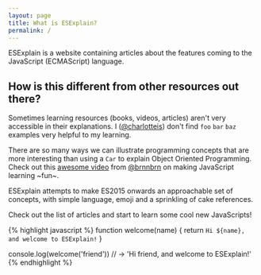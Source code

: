 ```yaml
---
layout: page
title: What is ESExplain?
permalink: /
---
```


ESExplain is a website containing articles about the features coming to the JavaScript (ECMAScript) language.

## How is this different from other resources out there?

Sometimes learning resources (books, videos, articles) aren't very accessible in their explanations.
I ([@charlotteis][@charlotteis]) don't find `foo` `bar` `baz` examples very helpful to my learning.

There are so many ways we can illustrate programming concepts that are more interesting than using a `Car` to explain Object Oriented Programming. Check out this [awesome video][good parts] from [@brnnbrn][@brnnbrn] on making JavaScript learning ~fun~.

ESExplain attempts to make ES2015 onwards an approachable set of concepts, with simple language, emoji and a sprinkling of cake references.

Check out the list of articles and start to learn some cool new JavaScripts!

{% highlight javascript %}
function welcome(name) {
    return `Hi ${name}, and welcome to ESExplain!`
}

console.log(welcome('friend'))
// -> 'Hi friend, and welcome to ESExplain!'
{% endhighlight %}

[@charlotteis]: https://twitter.com/charlotteis
[good parts]: https://www.youtube.com/watch?v=2ypYniQa7_o
[@brnnbrn]: https://twitter.com/brnnbrn
